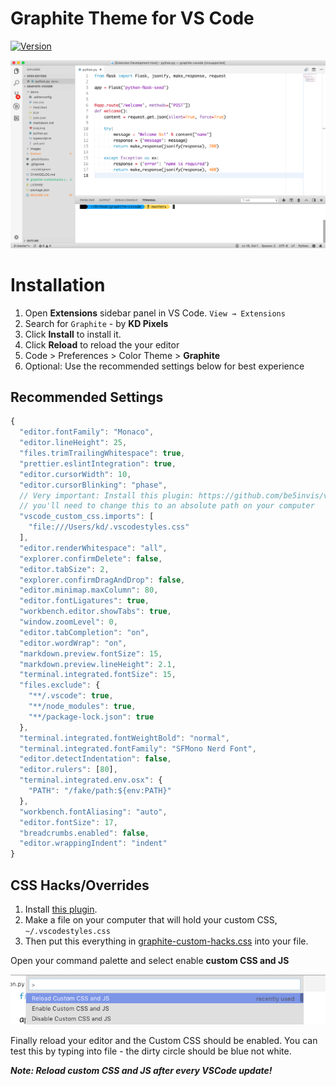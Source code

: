 # Graphite Theme for VS Code

[![Version](https://vsmarketplacebadge.apphb.com/version/kdpixels.graphite.svg)](https://marketplace.visualstudio.com/items?itemName=kdpixels.graphite)

![Preview](https://raw.githubusercontent.com/kshitijdeota/vscode-graphite-theme/master/images/ss.png)

# Installation
1. Open **Extensions** sidebar panel in VS Code. `View → Extensions`
2. Search for `Graphite` - by **KD Pixels**
3. Click **Install** to install it.
4. Click **Reload** to reload the your editor
5. Code > Preferences > Color Theme > **Graphite**
6. Optional: Use the recommended settings below for best experience

## Recommended Settings

```js
{
  "editor.fontFamily": "Monaco",
  "editor.lineHeight": 25,
  "files.trimTrailingWhitespace": true,
  "prettier.eslintIntegration": true,
  "editor.cursorWidth": 10,
  "editor.cursorBlinking": "phase",
  // Very important: Install this plugin: https://github.com/be5invis/vscode-custom-css
  // you'll need to change this to an absolute path on your computer
  "vscode_custom_css.imports": [
    "file:///Users/kd/.vscodestyles.css"
  ],
  "editor.renderWhitespace": "all",
  "explorer.confirmDelete": false,
  "editor.tabSize": 2,
  "explorer.confirmDragAndDrop": false,
  "editor.minimap.maxColumn": 80,
  "editor.fontLigatures": true,
  "workbench.editor.showTabs": true,
  "window.zoomLevel": 0,
  "editor.tabCompletion": "on",
  "editor.wordWrap": "on",
  "markdown.preview.fontSize": 15,
  "markdown.preview.lineHeight": 2.1,
  "terminal.integrated.fontSize": 15,
  "files.exclude": {
    "**/.vscode": true,
    "**/node_modules": true,
    "**/package-lock.json": true
  },
  "terminal.integrated.fontWeightBold": "normal",
  "terminal.integrated.fontFamily": "SFMono Nerd Font",
  "editor.detectIndentation": false,
  "editor.rulers": [80],
  "terminal.integrated.env.osx": {
    "PATH": "/fake/path:${env:PATH}"
  },
  "workbench.fontAliasing": "auto",
  "editor.fontSize": 17,
  "breadcrumbs.enabled": false,
  "editor.wrappingIndent": "indent"
}
```

## CSS Hacks/Overrides
1. Install [this plugin](https://github.com/be5invis/vscode-custom-css).
1. Make a file on your computer that will hold your custom CSS, `~/.vscodestyles.css`
1. Then put this everything in [graphite-custom-hacks.css](https://raw.githubusercontent.com/kshitijdeota/vscode-graphite-theme/master/graphite-customhacks.css) into your file.

Open your command palette and select enable **custom CSS and JS**

![Custom CSS/JS Hack](https://raw.githubusercontent.com/kshitijdeota/vscode-graphite-theme/master/images/styles.png)

Finally reload your editor and the Custom CSS should be enabled. You can test this by typing into file - the dirty circle should be blue not white.

**_Note: Reload custom CSS and JS after every VSCode update!_**